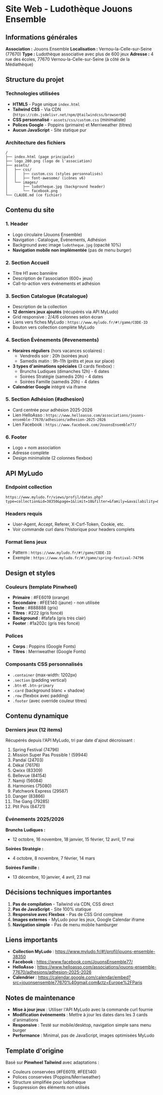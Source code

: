 # Site Web - Ludothèque Jouons Ensemble

## Informations générales

**Association :** Jouons Ensemble
**Localisation :** Vernou-la-Celle-sur-Seine (77670)
**Type :** Ludothèque associative avec plus de 600 jeux
**Adresse :** 4 rue des écoles, 77670 Vernou-la-Celle-sur-Seine (à côté de la Médiathèque)

## Structure du projet

### Technologies utilisées
- **HTML5** - Page unique `index.html`
- **Tailwind CSS** - Via CDN (`https://cdn.jsdelivr.net/npm/@tailwindcss/browser@4`)
- **CSS personnalisé** - `assets/css/custom.css` (minimaliste)
- **Polices Google** - Poppins (primaire) et Merriweather (titres)
- **Aucun JavaScript** - Site statique pur

### Architecture des fichiers
```
/
├── index.html (page principale)
├── logo_200.png (logo de l'association)
├── assets/
│   ├── css/
│   │   ├── custom.css (styles personnalisés)
│   │   ├── font-awesome/ (icônes v6)
│   └── images/
│       ├── ludotheque.jpg (background header)
│       └── facebook.png
└── CLAUDE.md (ce fichier)
```

## Contenu du site

### 1. Header
- Logo circulaire (Jouons Ensemble)
- Navigation : Catalogue, Événements, Adhésion
- Background avec image `ludotheque.jpg` (opacité 10%)
- **Navigation mobile non implémentée** (pas de menu burger)

### 2. Section Accueil
- Titre H1 avec bannière
- Description de l'association (600+ jeux)
- Call-to-action vers événements et adhésion

### 3. Section Catalogue (#catalogue)
- Description de la collection
- **12 derniers jeux ajoutés** (récupérés via API MyLudo)
- Grid responsive : 2/4/6 colonnes selon écran
- Liens vers fiches MyLudo : `https://www.myludo.fr/#!/game/CODE-ID`
- Bouton vers collection complète MyLudo

### 4. Section Événements (#evenements)
- **Horaires réguliers** (hors vacances scolaires) :
  - Vendredis soir : 20h (soirées jeux)
  - Samedis matin : 9h-11h (prêts et jeux sur place)
- **3 types d'animations spéciales** (3 cards flexbox) :
  - Brunchs Ludiques (dimanches 12h) - 6 dates
  - Soirées Stratégie (samedis 20h) - 4 dates
  - Soirées Famille (samedis 20h) - 4 dates
- **Calendrier Google** intégré via iframe

### 5. Section Adhésion (#adhesion)
- Card centrée pour adhésion 2025-2026
- Lien HelloAsso : `https://www.helloasso.com/associations/jouons-ensemble-77670/adhesions/adhesion-2025-2026`
- Lien Facebook : `https://www.facebook.com/JouonsEnsemble77/`

### 6. Footer
- Logo + nom association
- Adresse complète
- Design minimaliste (2 colonnes flexbox)

## API MyLudo

### Endpoint collection
```
https://www.myludo.fr/views/profil/datas.php?type=collection&id=38350&page=1&limit=18&filter=&family=&availability=&storage=&words=&players=&age=&duration=&context=&order=bydatedesc&_=1758461802602
```

### Headers requis
- User-Agent, Accept, Referer, X-Csrf-Token, Cookie, etc.
- Voir commande curl dans l'historique pour headers complets

### Format liens jeux
- Pattern : `https://www.myludo.fr/#!/game/CODE-ID`
- Exemple : `https://www.myludo.fr/#!/game/spring-festival-74796`

## Design et styles

### Couleurs (template Pinwheel)
- **Primaire** : #FE6019 (orange)
- **Secondaire** : #FEE140 (jaune) - non utilisée
- **Texte** : #888888 (gris)
- **Titres** : #222 (gris foncé)
- **Background** : #fafafa (gris très clair)
- **Footer** : #1a202c (gris très foncé)

### Polices
- **Corps** : Poppins (Google Fonts)
- **Titres** : Merriweather (Google Fonts)

### Composants CSS personnalisés
- `.container` (max-width: 1202px)
- `.section` (padding vertical)
- `.btn` et `.btn-primary`
- `.card` (background blanc + shadow)
- `.row` (flexbox avec padding)
- `.footer` (avec override couleur titres)

## Contenu dynamique

### Derniers jeux (12 items)
Récupérés depuis l'API MyLudo, tri par date d'ajout décroissant :
1. Spring Festival (74796)
2. Mission Super Pas Possible ! (59944)
3. Pandaï (24703)
4. Dékal (76176)
5. Qwixx (83309)
6. Bellevue (84154)
7. Namiji (56084)
8. Harmonies (75080)
9. Patchwork Express (29587)
10. Danger (83866)
11. The Gang (79285)
12. Ptit Pois (84721)

### Événements 2025/2026
**Brunchs Ludiques :**
- 12 octobre, 16 novembre, 18 janvier, 15 février, 12 avril, 17 mai

**Soirées Stratégie :**
- 4 octobre, 8 novembre, 7 février, 14 mars

**Soirées Famille :**
- 13 décembre, 10 janvier, 4 avril, 23 mai

## Décisions techniques importantes

1. **Pas de compilation** - Tailwind via CDN, CSS direct
2. **Pas de JavaScript** - Site 100% statique
3. **Responsive avec Flexbox** - Pas de CSS Grid complexe
4. **Images externes** - MyLudo pour les jeux, Google Calendar iframe
5. **Navigation simple** - Pas de menu mobile hamburger

## Liens importants

- **Collection MyLudo** : https://www.myludo.fr/#!/profil/jouons-ensemble-38350
- **Facebook** : https://www.facebook.com/JouonsEnsemble77/
- **HelloAsso** : https://www.helloasso.com/associations/jouons-ensemble-77670/adhesions/adhesion-2025-2026
- **Calendrier** : https://calendar.google.com/calendar/embed?src=jouonsensemble77670%40gmail.com&ctz=Europe%2FParis

## Notes de maintenance

- **Mise à jour jeux** : Utiliser l'API MyLudo avec la commande curl fournie
- **Modification événements** : Mettre à jour les dates dans les 3 cards d'animations
- **Responsive** : Testé sur mobile/desktop, navigation simple sans menu burger
- **Performance** : Minimal, pas de JavaScript, images optimisées MyLudo

## Template d'origine

Basé sur **Pinwheel Tailwind** avec adaptations :
- Couleurs conservées (#FE6019, #FEE140)
- Polices conservées (Poppins/Merriweather)
- Structure simplifiée pour ludothèque
- Suppression des éléments non utilisés